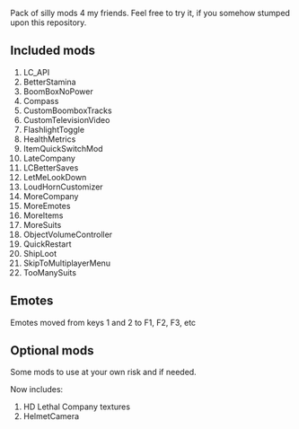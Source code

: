 Pack of silly mods 4 my friends. Feel free to try it, if you somehow stumped upon this repository. 

## Included mods
1. LC_API
1. BetterStamina
1. BoomBoxNoPower
1. Compass
1. CustomBoomboxTracks
1. CustomTelevisionVideo
1. FlashlightToggle
1. HealthMetrics
1. ItemQuickSwitchMod
1. LateCompany
1. LCBetterSaves
1. LetMeLookDown
1. LoudHornCustomizer
1. MoreCompany
1. MoreEmotes
1. MoreItems
1. MoreSuits
1. ObjectVolumeController
1. QuickRestart
1. ShipLoot
1. SkipToMultiplayerMenu
1. TooManySuits


## Emotes
Emotes moved from keys 1 and 2 to F1, F2, F3, etc

## Optional mods
Some mods to use at your own risk and if needed.

Now includes:
1. HD Lethal Company textures
2. HelmetCamera